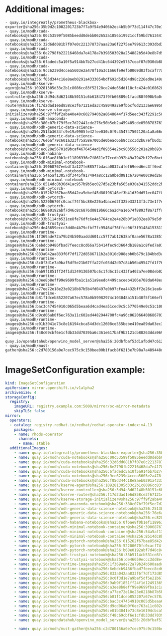 # Additional images:
    - quay.io/integreatly/prometheus-blackbox-exporter@sha256:35b9d2c1002201723b7f7a9f54e9406b2ec4b5b0f73d114f47c70e15956103b5
    - quay.io/modh/cuda-notebooks@sha256:00c53599f5085beedd0debb062652a1856b19921ccf59bd76134471d24c3fa7d
    - quay.io/modh/cuda-notebooks@sha256:32d6dd081b7f07e0c221378737aaa23a6f2275ee799613c393dbd323175737e8
    - quay.io/modh/cuda-notebooks@sha256:6e2798fb22216468da7e4178a7b398503028a254882b5d49e8b7d94655b32ca9
    - quay.io/modh/cuda-notebooks@sha256:6fadedc5a10f5a914bb7b27cd41bc644392e5757ceaf07d930db884112054265
    - quay.io/modh/cuda-notebooks@sha256:9cc6239d4ccea5603e2a478f10a3c1666fe9efb0069d03f5caf77aaab202e6fb
    - quay.io/modh/cuda-notebooks@sha256:f05d344c18e8aeb0291a4333054bdf692d5d204d98c226ed0e149a9d0291f5cb
    - quay.io/modh/kserve-agent@sha256:109281305d33c2b1c8086cc83f52128ce24de66dd118cfc424e0168628ba78eb
    - quay.io/modh/kserve-controller@sha256:3d94c8d62148b50151c6b618473f9fb66889e1facd88f090b9a043274e50b1d8
    - quay.io/modh/kserve-router@sha256:f17d2dad1e6d858ce3f67121eda3c458049a2e9fbbcf6d2133ae6995084687aa
    - quay.io/modh/kserve-storage-initializer@sha256:97ff9f2aba40e40c6027940b2a8648844f17d5eec343f2291c50ff71b838848b
    - quay.io/modh/odh-anaconda-notebook@sha256:380c07bf79f5ec7d22441cde276c50b5eb2a459485cde05087837639a566ae3d
    - quay.io/modh/odh-generic-data-science-notebook@sha256:2513b3634fc9e19a9905fe42fee030c0f9c354747502120a1a8a66db827a3901
    - quay.io/modh/odh-generic-data-science-notebook@sha256:76e6af79c601a323f75a58e7005de0beac66b8cccc3d2b67efb6d11d85f0cfa1
    - quay.io/modh/odh-generic-data-science-notebook@sha256:ec828e56701d9bcaf4676454ad1f89354e2bc903550c201a20b693c988485ad3
    - quay.io/modh/odh-habana-notebooks@sha256:0f6ae8f0b1ef11896336e7f8611e77ccdb992b49a7942bf27e6bc64d73205d05
    - quay.io/modh/odh-minimal-notebook-container@sha256:39068767eebdf3a127fe8857fbdaca0832cdfef69eed6ec3ff6ed1858029420f
    - quay.io/modh/odh-minimal-notebook-container@sha256:54a5af13057df3445f917494a8cc12a0bed081c67204e00c9ed26daeaf9d0079
    - quay.io/modh/odh-minimal-notebook-container@sha256:8514dc8b36d41ac957b9b5ec027d5e23bfa565e030a341552ddc2ba0f7ba53bc
    - quay.io/modh/odh-pytorch-notebook@sha256:015262f67bae85d42ea5ebef45d80196146ef3b41d39dd51ec047f8be22cbe4a
    - quay.io/modh/odh-pytorch-notebook@sha256:52200670fc0cacf74f5bc88e226a4baced2f325e33213f3c73e1f7e410f81fea
    - quay.io/modh/odh-pytorch-notebook@sha256:b68e0192abf7d46c8c6876d0819b66c6a2d4a1e674f8893f8a71ffdcba96866c
    - quay.io/modh/odh-trustyai-notebook@sha256:33b5114cb531ce8fe76dfc6e4e5764ce2e4e28b0f1e032ee879e5df5c68d58c0
    - quay.io/modh/odh-trustyai-notebook@sha256:de46659eccc3dd8e4b79cfbf7fc95464f76ffcc06f3f914841533130fba2985f
    - quay.io/modh/runtime-images@sha256:1f369ade72a79b24b500aaddd601cc57f7ab12638af0aae5678a13851801e201
    - quay.io/modh/runtime-images@sha256:6ebdcb9486fbad7feecc8cd66a75b414fec9d3604db188a1c8fed7a0187f40ba
    - quay.io/modh/runtime-images@sha256:833a042aa833f6f7df172d8586711b2a3010d988ebb0b679c184bbd3ae0dc9b6
    - quay.io/modh/runtime-images@sha256:8c0f3d1e7a9baf5df5e21b67ffa22fc03d42d07c84b56b49547fd1f7607fc310
    - quay.io/modh/runtime-images@sha256:9ab9f1851ff24f1d1249136507bc6c1fd6c15c433fa402a7ee08deb021f06b25
    - quay.io/modh/runtime-images@sha256:a3ee8b8eff99e9699fba1c1a51a9eedc4499caceeb4106e708da048ea0c30ef3
    - quay.io/modh/runtime-images@sha256:a77ee72e18e23e0218b87b5b4fd0497e0b97cfea4432bff2e26c1ea64a36c84e
    - quay.io/modh/runtime-images@sha256:b81f1dceb852207a67ec578a0b59982974c103048a151b30f5f166efb4e3db46
    - quay.io/modh/runtime-images@sha256:bac3c47454910c065d5beaa6d4cad4ea51ced9c5c5770549e0c51c108bb33fa8
    - quay.io/modh/runtime-images@sha256:d9cd06ab0f6ec763a11c602ed4482944700fc4a96c062066408686703e5327f5
    - quay.io/modh/runtime-images@sha256:e01b3041e73c8e16194cbca54d3dc12608ce555bebe410ea89da03ec372e3f15
    - quay.io/modh/runtime-images@sha256:f48c69cbf6e1cfdb33dd7039ba6c361e617baf9b2121cb88263dda969098b173
    - quay.io/opendatahub/openvino_model_server@sha256:20dbfbaf53d1afbd47c612d953984238cb0e207972ed544a5ea662c2404f276d
    - quay.io/modh/must-gather@sha256:c2d780156a0e7cec975c9c150bee00b1facb8f6213e7b98a7a489448d76dfd94


# ImageSetConfiguration example:
```yaml
kind: ImageSetConfiguration
apiVersion: mirror.openshift.io/v1alpha2
archiveSize: 4
storageConfig:
  registry: 
    imageURL: registry.example.com:5000/mirror/oc-mirror-metadata
    skipTLS: false                       
mirror:
  operators:
  - catalog: registry.redhat.io/redhat/redhat-operator-index:v4.13
    packages:
    - name: rhods-operator
      channels:
      - name: stable
  additionalImages:   
    - name: quay.io/integreatly/prometheus-blackbox-exporter@sha256:35b9d2c1002201723b7f7a9f54e9406b2ec4b5b0f73d114f47c70e15956103b5
    - name: quay.io/modh/cuda-notebooks@sha256:00c53599f5085beedd0debb062652a1856b19921ccf59bd76134471d24c3fa7d
    - name: quay.io/modh/cuda-notebooks@sha256:32d6dd081b7f07e0c221378737aaa23a6f2275ee799613c393dbd323175737e8
    - name: quay.io/modh/cuda-notebooks@sha256:6e2798fb22216468da7e4178a7b398503028a254882b5d49e8b7d94655b32ca9
    - name: quay.io/modh/cuda-notebooks@sha256:6fadedc5a10f5a914bb7b27cd41bc644392e5757ceaf07d930db884112054265
    - name: quay.io/modh/cuda-notebooks@sha256:9cc6239d4ccea5603e2a478f10a3c1666fe9efb0069d03f5caf77aaab202e6fb
    - name: quay.io/modh/cuda-notebooks@sha256:f05d344c18e8aeb0291a4333054bdf692d5d204d98c226ed0e149a9d0291f5cb
    - name: quay.io/modh/kserve-agent@sha256:109281305d33c2b1c8086cc83f52128ce24de66dd118cfc424e0168628ba78eb
    - name: quay.io/modh/kserve-controller@sha256:3d94c8d62148b50151c6b618473f9fb66889e1facd88f090b9a043274e50b1d8
    - name: quay.io/modh/kserve-router@sha256:f17d2dad1e6d858ce3f67121eda3c458049a2e9fbbcf6d2133ae6995084687aa
    - name: quay.io/modh/kserve-storage-initializer@sha256:97ff9f2aba40e40c6027940b2a8648844f17d5eec343f2291c50ff71b838848b
    - name: quay.io/modh/odh-anaconda-notebook@sha256:380c07bf79f5ec7d22441cde276c50b5eb2a459485cde05087837639a566ae3d
    - name: quay.io/modh/odh-generic-data-science-notebook@sha256:2513b3634fc9e19a9905fe42fee030c0f9c354747502120a1a8a66db827a3901
    - name: quay.io/modh/odh-generic-data-science-notebook@sha256:76e6af79c601a323f75a58e7005de0beac66b8cccc3d2b67efb6d11d85f0cfa1
    - name: quay.io/modh/odh-generic-data-science-notebook@sha256:ec828e56701d9bcaf4676454ad1f89354e2bc903550c201a20b693c988485ad3
    - name: quay.io/modh/odh-habana-notebooks@sha256:0f6ae8f0b1ef11896336e7f8611e77ccdb992b49a7942bf27e6bc64d73205d05
    - name: quay.io/modh/odh-minimal-notebook-container@sha256:39068767eebdf3a127fe8857fbdaca0832cdfef69eed6ec3ff6ed1858029420f
    - name: quay.io/modh/odh-minimal-notebook-container@sha256:54a5af13057df3445f917494a8cc12a0bed081c67204e00c9ed26daeaf9d0079
    - name: quay.io/modh/odh-minimal-notebook-container@sha256:8514dc8b36d41ac957b9b5ec027d5e23bfa565e030a341552ddc2ba0f7ba53bc
    - name: quay.io/modh/odh-pytorch-notebook@sha256:015262f67bae85d42ea5ebef45d80196146ef3b41d39dd51ec047f8be22cbe4a
    - name: quay.io/modh/odh-pytorch-notebook@sha256:52200670fc0cacf74f5bc88e226a4baced2f325e33213f3c73e1f7e410f81fea
    - name: quay.io/modh/odh-pytorch-notebook@sha256:b68e0192abf7d46c8c6876d0819b66c6a2d4a1e674f8893f8a71ffdcba96866c
    - name: quay.io/modh/odh-trustyai-notebook@sha256:33b5114cb531ce8fe76dfc6e4e5764ce2e4e28b0f1e032ee879e5df5c68d58c0
    - name: quay.io/modh/odh-trustyai-notebook@sha256:de46659eccc3dd8e4b79cfbf7fc95464f76ffcc06f3f914841533130fba2985f
    - name: quay.io/modh/runtime-images@sha256:1f369ade72a79b24b500aaddd601cc57f7ab12638af0aae5678a13851801e201
    - name: quay.io/modh/runtime-images@sha256:6ebdcb9486fbad7feecc8cd66a75b414fec9d3604db188a1c8fed7a0187f40ba
    - name: quay.io/modh/runtime-images@sha256:833a042aa833f6f7df172d8586711b2a3010d988ebb0b679c184bbd3ae0dc9b6
    - name: quay.io/modh/runtime-images@sha256:8c0f3d1e7a9baf5df5e21b67ffa22fc03d42d07c84b56b49547fd1f7607fc310
    - name: quay.io/modh/runtime-images@sha256:9ab9f1851ff24f1d1249136507bc6c1fd6c15c433fa402a7ee08deb021f06b25
    - name: quay.io/modh/runtime-images@sha256:a3ee8b8eff99e9699fba1c1a51a9eedc4499caceeb4106e708da048ea0c30ef3
    - name: quay.io/modh/runtime-images@sha256:a77ee72e18e23e0218b87b5b4fd0497e0b97cfea4432bff2e26c1ea64a36c84e
    - name: quay.io/modh/runtime-images@sha256:b81f1dceb852207a67ec578a0b59982974c103048a151b30f5f166efb4e3db46
    - name: quay.io/modh/runtime-images@sha256:bac3c47454910c065d5beaa6d4cad4ea51ced9c5c5770549e0c51c108bb33fa8
    - name: quay.io/modh/runtime-images@sha256:d9cd06ab0f6ec763a11c602ed4482944700fc4a96c062066408686703e5327f5
    - name: quay.io/modh/runtime-images@sha256:e01b3041e73c8e16194cbca54d3dc12608ce555bebe410ea89da03ec372e3f15
    - name: quay.io/modh/runtime-images@sha256:f48c69cbf6e1cfdb33dd7039ba6c361e617baf9b2121cb88263dda969098b173
    - name: quay.io/opendatahub/openvino_model_server@sha256:20dbfbaf53d1afbd47c612d953984238cb0e207972ed544a5ea662c2404f276d

    - name: quay.io/modh/must-gather@sha256:c2d780156a0e7cec975c9c150bee00b1facb8f6213e7b98a7a489448d76dfd94
```
